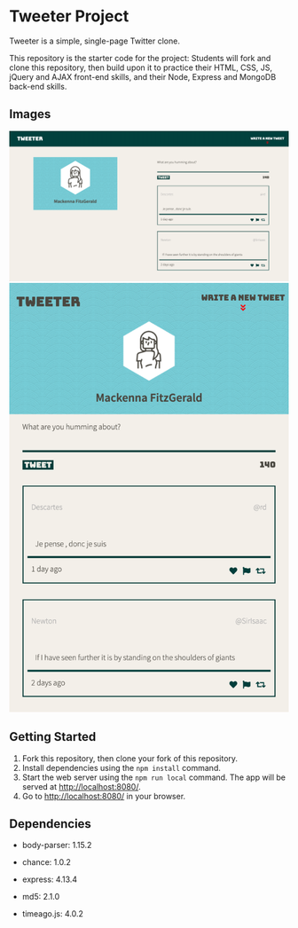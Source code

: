 # Tweeter Project

Tweeter is a simple, single-page Twitter clone.

This repository is the starter code for the project: Students will fork and clone this repository, then build upon it to practice their HTML, CSS, JS, jQuery and AJAX front-end skills, and their Node, Express and MongoDB back-end skills.

## Images
![Desktop Formated Homepage](public/images/desktopmode.png)
![Mobile Formated Homepage](public/images/mobilemode.png)

## Getting Started

1. Fork this repository, then clone your fork of this repository.
2. Install dependencies using the `npm install` command.
3. Start the web server using the `npm run local` command. The app will be served at <http://localhost:8080/>.
4. Go to <http://localhost:8080/> in your browser.

## Dependencies

- body-parser: 1.15.2

- chance: 1.0.2
- express: 4.13.4
- md5: 2.1.0
- timeago.js: 4.0.2
